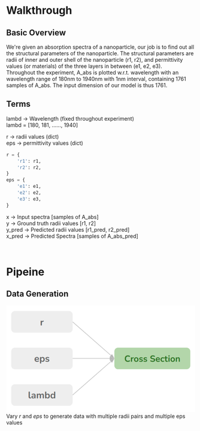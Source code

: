 # Walkthrough

## Basic Overview
We're given an absorption spectra of a nanoparticle, our job is to find out all the structural parameters of the nanoparticle. The structural parameters are radii of inner and outer shell of the nanoparticle (r1, r2), and permittivity values (or materials) of the three layers in between (e1, e2, e3).
<br/>
Throughout the experiment, A_abs is plotted w.r.t. wavelength with an wavelength range of 180nm to 1940nm with 1nm interval, containing 1761 samples of A_abs. The input dimension of our model is thus 1761.

## Terms

lambd &rarr; Wavelength (fixed throughout experiment) <br/>
lambd = [180, 181, ......, 1940] <br/>

r &rarr; radii values (dict) <br/>
eps &rarr; permittivity values (dict)
```python
r = {
    'r1': r1, 
    'r2': r2,
}
eps = {
    'e1': e1,
    'e2': e2,
    'e3': e3,
}
```
x &rarr; Input spectra [samples of A_abs] <br/>
y &rarr; Ground truth radii values [r1, r2] <br/>
y_pred &rarr; Predicted radii values [r1_pred, r2_pred] <br/>
x_pred &rarr; Predicted Spectra [samples of A_abs_pred] <br/>

<br/>

# Pipeine

## Data Generation

![plot](./readme_images/dataGeneration.png)
Vary <i>r</i> and <i>eps</i> to generate data with multiple radii pairs and multiple eps values
